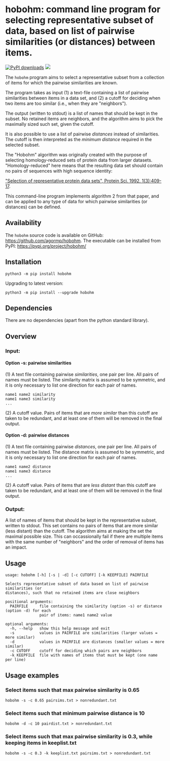 # hobohm: command line program for selecting representative subset of data, based on list of pairwise similarities (or distances) between items.

[![PyPI downloads](https://static.pepy.tech/personalized-badge/hobohm?period=total&units=international_system&left_color=grey&right_color=blue&left_text=downloads)](https://pepy.tech/project/hobohm)
![](https://img.shields.io/badge/version-1.0.3-blue)

The `hobohm` program aims to select a representative subset from a collection of items for which the pairwise similarities are known.

The program takes as input (1) a text-file containing a list of pairwise similarities between items in a data set, and (2) a cutoff for deciding when two items are too similar (i.e., when they are "neighbors").

The output (written to stdout) is a list of names that should be kept in the subset. No retained items are neighbors, and the algorithm aims to pick the maximally sized such set, given the cutoff.

It is also possible to use a list of pairwise *distances* instead of similarities. The cutoff is then interpreted as the *minimum distance* required in the selected subset.

The "Hobohm" algorithm was originally created with the purpose of selecting homology-reduced sets of protein data from larger datasets. "Homology-reduced" here means that the resulting data set should contain no pairs of sequences with high sequence identity:

["Selection of representative protein data sets", Protein Sci. 1992. 1(3):409-17](https://pubmed.ncbi.nlm.nih.gov/1304348/).

This command-line program implements algorithm 2 from that paper, and can be applied to any type of data for which pairwise similarities (or distances) can be defined.



## Availability

The `hobohm` source code is available on GitHub: https://github.com/agormp/hobohm. The executable can be installed from PyPI: https://pypi.org/project/hobohm/

## Installation

```
python3 -m pip install hobohm
```

Upgrading to latest version:

```
python3 -m pip install --upgrade hobohm
```

## Dependencies

There are no dependencies (apart from the python standard library).

## Overview

### Input:

#### Option -s: pairwise similarities

(1) A text file containing pairwise *similarities*, one pair per line. All pairs of names must be listed. The similarity matrix is assumed to be symmetric, and it is only necessary to list one direction for each pair of names.

```
name1 name2 similarity
name1 name3 similarity
...
```

(2) A cutoff value. Pairs of items that are *more similar* than this cutoff are taken to be redundant, and at least one of them will be removed in the final output.

#### Option -d: pairwise distances

(1) A text file containing pairwise *distances*, one pair per line. All pairs of names must be listed. The distance matrix is assumed to be symmetric, and it is only necessary to list one direction for each pair of names.

```
name1 name2 distance
name1 name3 distance
...
```

(2) A cutoff value. Pairs of items that are *less distant* than this cutoff are taken to be redundant, and at least one of them will be removed in the final output.

### Output:

A list of names of items that should be kept in the representative subset, written to stdout. This set contains no pairs of items that are more similar (less distant) than the cutoff. The algorithm aims at making the set the maximal possible size. This can occassionally fail if there are multiple items with the same number of "neighbors" and the order of removal of items has an impact.

## Usage

```
usage: hobohm [-h] [-s | -d] [-c CUTOFF] [-k KEEPFILE] PAIRFILE

Selects representative subset of data based on list of pairwise similarities (or
distances), such that no retained items are close neighbors

positional arguments:
  PAIRFILE     file containing the similarity (option -s) or distance (option -d) for each
               pair of items: name1 name2 value

optional arguments:
  -h, --help   show this help message and exit
  -s           values in PAIRFILE are similarities (larger values = more similar)
  -d           values in PAIRFILE are distances (smaller values = more similar)
  -c CUTOFF    cutoff for deciding which pairs are neighbors
  -k KEEPFILE  file with names of items that must be kept (one name per line)
  ```

## Usage examples

### Select items such that max pairwise similarity is 0.65

```
hobohm -s -c 0.65 pairsims.txt > nonredundant.txt
```

### Select items such that minimum pairwise distance is 10

```
hobohm -d -c 10 pairdist.txt > nonredundant.txt
```

### Select items such that max pairwise similarity is 0.3, while keeping items in keeplist.txt

```
hobohm -s -c 0.3 -k keeplist.txt pairsims.txt > nonredundant.txt
```
